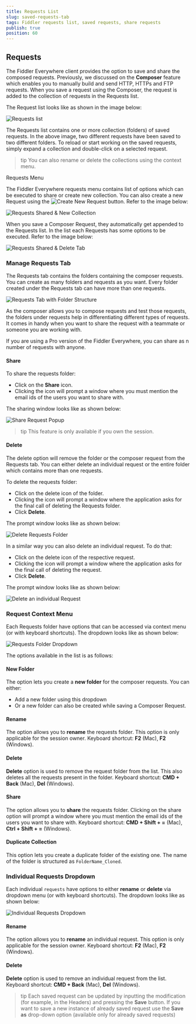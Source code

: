 ```yaml
---
title: Requests List
slug: saved-requests-tab
tags: Fiddler requests list, saved requests, share requests
publish: true
position: 60
---
```


## Requests

The Fiddler Everywhere client provides the option to save and share the composed requests. Previously, we discussed on the __Composer__ feature which enables you to manually build and send HTTP, HTTPs and FTP requests. When you save a request using the Composer, the request is added to the collection of requests in the Requests list. 

The Request list looks like as shown in the image below: 

![Requests list](../images/requests/requests-list-all.png)

The Requests list contains one or more collection (folders) of saved requests. In the above image, two different requests have been saved to two different folders. To reload or start working on the saved requests, simply expand a collection and double-click on a selected request. 

>tip You can also rename or delete the collections using the context menu. 

Requests Menu 

The Fiddler Everywhere requests menu contains list of options which can be executed to share or create new collection. You can also create a new Request using the ![Create New Request](../images/requests/create-new-requests-sign.png) button. Refer to the image below: 

![Requests Shared & New Collection](../images/requests/requests-shared-new-collection.png)

When you save a Composer Request, they automatically get appended to the Requests list. In the list each Requests has some options to be executed. Refer to the image below: 

![Requests Shared & Delete Tab](../images/requests/Requests-share-delete-tab.png)

### Manage Requests Tab

The Requests tab contains the folders containing the composer requests. You can create as many folders and requests as you want. Every folder created under the Requests tab can have more than one requests. 

![Requests Tab with Folder Structure](../images/requests/requests-tab-with-folder-structure.png)

As the composer allows you to compose requests and test those requests, the folders under requests help in differentiating different types of requests. It comes in handy when you want to share the request with a teammate or someone you are working with. 

If you are using a Pro version of the Fiddler Everywhere, you can share as n number of requests with anyone. 

#### Share 

To share the requests folder: 

- Click on the __Share__ icon. 
- Clicking the icon will prompt a window where you must mention the email ids of the users you want to share with. 

The sharing window looks like as shown below:

![Share Request Popup](../images/requests/share-requests-popup.png)

>tip This feature is only available if you own the session. 

#### Delete 

The delete option will remove the folder or the composer request from the Requests tab. You can either delete an individual request or the entire folder which contains more than one requests. 

To delete the requests folder: 

- Click on the delete icon of the folder. 
- Clicking the icon will prompt a window where the application asks for the final call of deleting the Requests folder. 
- Click __Delete__. 

The prompt window looks like as shown below: 

![Delete Requests Folder](../images/requests/delete-requests-folder.png)

In a similar way you can also delete an individual request. To do that: 

- Click on the delete icon of the respective request. 
- Clicking the icon will prompt a window where the application asks for the final call of deleting the request. 
- Click __Delete__.  

The prompt window looks like as shown below: 

![Delete an individual Request](../images/requests/delete-an-individual-request.png)

### Request Context Menu 

Each Requests folder have options that can be accessed via context menu (or with keyboard shortcuts). The dropdown looks like as shown below: 

![Requests Folder Dropdown](../images/requests/requests-folder-dropdown.png)

The options available in the list is as follows:

#### New Folder 

The option lets you create a __new folder__ for the composer requests. You can either: 

- Add a new folder using this dropdown 
- Or a new folder can also be created while saving a Composer Request. 

#### Rename

The option allows you to __rename__ the requests folder. This option is only applicable for the session owner. Keyboard shortcut: __F2__ (Mac), __F2__ (Windows). 

#### Delete 

__Delete__ option is used to remove the request folder from the list. This also deletes all the requests present in the folder. Keyboard shortcut: __CMD + Back__ (Mac), __Del__ (Windows). 

#### Share

The option allows you to __share__ the requests folder. Clicking on the share option will prompt a window where you must mention the email ids of the users you want to share with. Keyboard shortcut: __CMD + Shift + =__ (Mac), __Ctrl + Shift + =__ (Windows). 

#### Duplicate Collection 

This option lets you create a duplicate folder of the existing one. The name of the folder is structured as `FolderName_Cloned`. 

### Individual Requests Dropdown

Each individual `requests` have options to either __rename__ or __delete__ via dropdown menu (or with keyboard shortcuts). The dropdown looks like as shown below:

![Individual Requests Dropdown](../images/requests/individual-requests-dropdown.png)

#### Rename 

The option allows you to __rename__ an individual request. This option is only applicable for the session owner. Keyboard shortcut: __F2__ (Mac), __F2__ (Windows). 

#### Delete

__Delete__ option is used to remove an individual request from the list. Keyboard shortcut: __CMD + Back__ (Mac), __Del__ (Windows). 

>tip Each saved request can be updated by inputting the modification (for example, in the Headers) and pressing the __Save__ button. If you want to save a new instance of already saved request use the __Save as__ drop-down option (available only for already saved requests)

